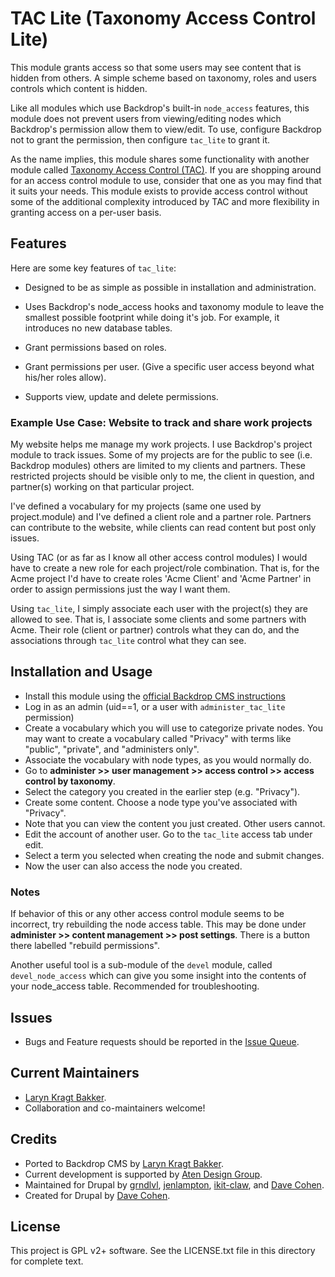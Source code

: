# TAC Lite (Taxonomy Access Control Lite)

This module grants access so that some users may see content that is
hidden from others.  A simple scheme based on taxonomy, roles and
users controls which content is hidden.

Like all modules which use Backdrop's built-in
`node_access` features, this module does not prevent users from
viewing/editing nodes which Backdrop's permission allow them to
view/edit. To use, configure Backdrop not to grant the permission, then
configure `tac_lite` to grant it.

As the name implies, this module shares some functionality with another module
called [Taxonomy Access Control (TAC)](https://backdropcms.org/project/taxonomy_access).  If you are
shopping around for an access control module to use, consider that one
as you may find that it suits your needs.  This module exists to provide access
control without some of the additional complexity introduced by TAC and more flexibility in granting access on a per-user basis.

## Features

Here are some key features of `tac_lite`:

* Designed to be as simple as possible in installation and administration.

* Uses Backdrop's node_access hooks and taxonomy module to leave the
  smallest possible footprint while doing it's job.  For example, it
  introduces no new database tables.

* Grant permissions based on roles.

* Grant permissions per user.  (Give a specific user access beyond
  what his/her roles allow).

* Supports view, update and delete permissions.

### Example Use Case: Website to track and share work projects

My website helps me manage my work projects.  I use Backdrop's project
module to track issues.  Some of my projects are for the public to see
(i.e. Backdrop modules) others are limited to my clients and partners.
These restricted projects should be visible only to me, the client in
question, and partner(s) working on that particular project.

I've defined a vocabulary for my projects (same one used by
project.module) and I've defined a client role and a partner role.
Partners can contribute to the website, while clients can read content
but post only issues.

Using TAC (or as far as I know all other access control modules) I
would have to create a new role for each project/role combination.
That is, for the Acme project I'd have to create roles 'Acme Client'
and 'Acme Partner' in order to assign permissions just the way I want
them.

Using `tac_lite`, I simply associate each user with the project(s) they
are allowed to see.  That is, I associate some clients and some
partners with Acme.  Their role (client or partner) controls what they
can do, and the associations through `tac_lite` control what they can
see.

## Installation and Usage

- Install this module using the [official Backdrop CMS instructions](https://backdropcms.org/guide/modules)
- Log in as an admin (uid==1, or a user with `administer_tac_lite` permission)
- Create a vocabulary which you will use to categorize private nodes.
  You may want to create a vocabulary called "Privacy" with terms like
  "public", "private", and "administers only".
- Associate the vocabulary with node types, as you would normally do.
- Go to **administer >> user management >> access control >> access
  control by taxonomy**.
- Select the category you created in the earlier step (e.g. "Privacy").
- Create some content.  Choose a node type you've associated with "Privacy".
- Note that you can view the content you just created.  Other users cannot.
- Edit the account of another user.  Go to the `tac_lite` access tab under edit.
- Select a term you selected when creating the node and submit changes.
- Now the user can also access the node you created.

### Notes

If behavior of this or any other access control module seems to be
incorrect, try rebuilding the node access table. This may be done
under **administer >> content management >> post settings**.  There is a
button there labelled "rebuild permissions".

Another useful tool is a sub-module of the `devel` module, called
`devel_node_access` which can give you some insight into the contents of
your node_access table.  Recommended for troubleshooting.

## Issues

 - Bugs and Feature requests should be reported in the [Issue Queue](https://github.com/backdrop-contrib/tac_lite/issues).

## Current Maintainers

 - [Laryn Kragt Bakker](https://github.com/laryn).
 - Collaboration and co-maintainers welcome!

## Credits

 - Ported to Backdrop CMS by [Laryn Kragt Bakker](https://github.com/laryn).
 - Current development is supported by [Aten Design Group](https://aten.io).
 - Maintained for Drupal by [grndlvl](https://www.drupal.org/u/grndlvl),
   [jenlampton](https://www.drupal.org/u/jenlampton),
   [ikit-claw](https://www.drupal.org/u/ikit-claw), and
   [Dave Cohen](https://www.drupal.org/u/dave-cohen).
 - Created for Drupal by [Dave Cohen](https://www.drupal.org/u/dave-cohen).

## License

This project is GPL v2+ software. See the LICENSE.txt file in this directory for
complete text.
